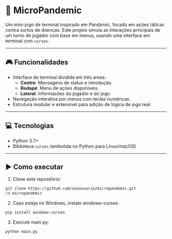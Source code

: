# 🦠 MicroPandemic

Um mini-jogo de terminal inspirado em *Pandemic*, focado em ações táticas contra surtos de doenças. Este projeto simula as interações principais de um turno de jogador com base em menus, usando uma interface em terminal com `curses`.

---

## 🎮 Funcionalidades

- Interface de terminal dividida em três áreas:
  - **Centro**: Mensagens de status e introdução.
  - **Rodapé**: Menu de ações disponíveis.
  - **Lateral**: Informações do jogador e do jogo.
- Navegação interativa por menus com teclas numéricas.
- Estrutura modular e extensível para adição de lógica de jogo real.

---

## 💻 Tecnologias

- Python 3.7+
- Biblioteca `curses` (embutida no Python para Linux/macOS)

---

## ▶️ Como executar

1. Clone este repositório:

```bash
git clone https://github.com/seuusuario/micropandemic.git
cd micropandemic
```

2. Caso esteja no Windows, instale windows-curses:
```bash
pip install windows-curses
```


3. Execute main.py:
```bash
python main.py
```
